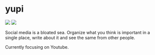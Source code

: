 # yupi

![](https://img.shields.io/badge/Django-092E20?style=for-the-badge&logo=django&logoColor=white)
![](https://img.shields.io/badge/Tailwind_CSS-38B2AC?style=for-the-badge&logo=tailwind-css&logoColor=white)

Social media is a bloated sea. Organize what you think is important in a single place, write about it and see the same from other people.

Currently focusing on Youtube.